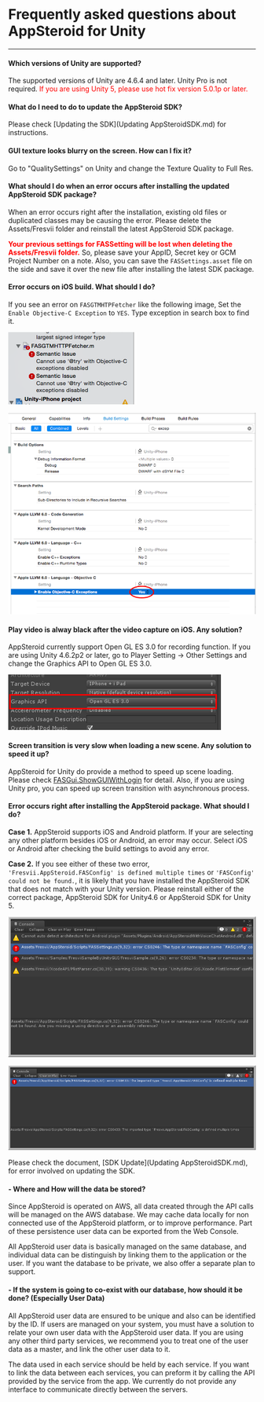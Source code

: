 # Frequently asked questions about AppSteroid for Unity #


----------

#### Which versions of Unity are supported?

The supported versions of Unity are 4.6.4 and later. Unity Pro is not required.
<span style="color:red">If you are using Unity 5, please use hot fix version 5.0.1p or later.</span>

#### What do I need to do to update the AppSteroid SDK?
Please check [Updating the SDK](Updating AppSteroidSDK.md) for instructions.

#### GUI texture looks blurry on the screen. How can I fix it?

Go to "QualitySettings" on Unity and change the Texture Quality to Full Res.

#### What should I do when an error occurs after installing the updated AppSteroid SDK package?

When an error occurs right after the installation, existing old files or duplicated classes may be causing the error. Please delete the Assets/Fresvii folder and reinstall the latest AppSteroid SDK package.

**<span style="color:red">Your previous settings for FASSetting will be lost when deleting the Assets/Fresvii folder.</span>** So, please save your AppID, Secret key or GCM Project Number on a note. Also, you can save the `FASSettings.asset` file on the side and save it over the new file after installing the latest SDK package.

#### Error occurs on iOS build. What should I do?

If you see an error on `FASGTMHTPFetcher` like the following image, Set the `Enable Objective-C Exception` to `YES`.  Type exception in search box to find it.

![](Images/FASGTMHTPFetcher-Error.png)

![](Images/BuildSetting-Objectvie-exception.png)

#### Play video is alway black after the video capture on iOS. Any solution?

AppSteroid currently support Open GL ES 3.0 for recording function.
If you are using Unity 4.6.2p2 or later, go to Player Setting -> Other Settings and change the Graphics API to Open GL ES 3.0.

![](Images/VideoRecordingSetting.png)

#### Screen transition is very slow when loading a new scene. Any solution to speed it up?

AppSteroid for Unity do provide a method to speed up scene loading.  Please check [FASGui.ShowGUIWithLogin](https://github.com/fresvii/appsteroid-sdk-unity-documents/blob/master/en/Specs/Spec-FASGui.md#FASGui.ShowGUIWithLogin) for detail.
Also, if you are using Unity pro, you can speed up screen transition with asynchronous process.

#### Error occurs right after installing the AppSteroid package. What should I do? 

**Case 1.** AppSteroid supports iOS and Android platform. If your are selecting any other platform besides iOS or Android, an error may occur.  Select iOS or Android after checking the build settings to avoid any error.

**Case 2.** If you see either of these two error, `'Fresvii.AppSteroid.FASConfig' is defined multiple times` or `'FASConfig' could not be found.`, it is likely that you have installed the AppSteroid SDK that does not match with your Unity version. Please reinstall either of the correct package, AppSteroid SDK for Unity4.6 or AppSteroid SDK for Unity 5.

![](Images/invalid_SDK_Version.png)

![](Images/invalid_SDK_Version2.png)

Please check the document, [SDK Update](Updating AppSteroidSDK.md), for error involved on updating the SDK. 

#### <a name="apsanddatabase">- Where and How will the data be stored?</a>
Since AppSteroid is operated on AWS, all data created through the API calls will be managed on the AWS database.  We may cache data locally for non connected use of the AppSteroid platform, or to improve performance. Part of these persistence user data can be exported from the Web Console.


All AppSteroid user data is basically managed on the same database, and individual data can be distinguish by linking them to the application or the user. If you want the database to be private, we also offer a separate plan to support.


#### <a name="commonsystem">- If the system is going to co-exist with our database, how should it be done? (Especially User Data)</a>
All AppSteroid user data are ensured to be unique and also can be identified by the ID.  If users are managed on your system, you must have a solution to relate your own user data with the AppSteroid user data.  If you are using any other third party services, we recommend you to treat one of the user data as a master, and link the other user data to it.

The data used in each service should be held by each service.  If you want to link the data between each services, you can preform it by calling the API provided by the service from the app. We currently do not provide any interface to communicate directly between the servers.